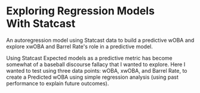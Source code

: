 # Exploring Regression Models With Statcast
An autoregression model using Statcast data to build a predictive wOBA and explore xwOBA and Barrel Rate's role in a predictive model.

Using Statcast Expected models as a predictive metric has become somewhat of a baseball discourse fallacy that I wanted to explore. Here I wanted to test using three data points: wOBA, xwOBA, and Barrel Rate, to create a Predicted wOBA using simple regression analysis (using past performance to explain future outcomes).
